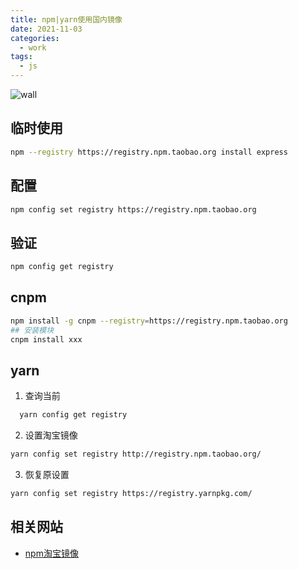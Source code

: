 ```yaml
---
title: npm|yarn使用国内镜像
date: 2021-11-03
categories:
  - work
tags:
  - js
---
```


![wall](https://gitee.com/snowyan/image/raw/master/2021/202111031754163.png)

<!-- more -->

## 临时使用

```bash
npm --registry https://registry.npm.taobao.org install express
```

## 配置

```bash
npm config set registry https://registry.npm.taobao.org
```

## 验证

```bash
npm config get registry
```

## cnpm

```bash
npm install -g cnpm --registry=https://registry.npm.taobao.org
## 安装模块
cnpm install xxx
```

## yarn

1. 查询当前

  ```bash
    yarn config get registry
  ```
2. 设置淘宝镜像

  ```bash
  yarn config set registry http://registry.npm.taobao.org/
  ```
3. 恢复原设置

  ```bash
  yarn config set registry https://registry.yarnpkg.com/
  ```

## 相关网站

- [npm淘宝镜像](https://npmmirror.com/)

